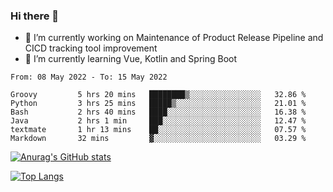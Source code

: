 ### Hi there 👋

- 🔭 I’m currently working on Maintenance of Product Release Pipeline and CICD tracking tool improvement
- 🌱 I’m currently learning Vue, Kotlin and Spring Boot

<!--START_SECTION:waka-->

```text
From: 08 May 2022 - To: 15 May 2022

Groovy         5 hrs 20 mins   ████████▒░░░░░░░░░░░░░░░░   32.86 %
Python         3 hrs 25 mins   █████▒░░░░░░░░░░░░░░░░░░░   21.01 %
Bash           2 hrs 40 mins   ████░░░░░░░░░░░░░░░░░░░░░   16.38 %
Java           2 hrs 1 min     ███░░░░░░░░░░░░░░░░░░░░░░   12.47 %
textmate       1 hr 13 mins    ██░░░░░░░░░░░░░░░░░░░░░░░   07.57 %
Markdown       32 mins         ▓░░░░░░░░░░░░░░░░░░░░░░░░   03.29 %
```

<!--END_SECTION:waka-->

[![Anurag's GitHub stats](https://github-readme-stats.vercel.app/api?username=yunhao981&show_icons=true&theme=solarized-dark)](https://github.com/anuraghazra/github-readme-stats)

[![Top Langs](https://github-readme-stats.vercel.app/api/top-langs/?username=yunhao981&theme=solarized-dark&layout=compact)](https://github.com/anuraghazra/github-readme-stats)

<!--
**yunhao981/yunhao981** is a ✨ _special_ ✨ repository because its `README.md` (this file) appears on your GitHub profile.

Here are some ideas to get you started:

- 🔭 I’m currently working on Maintenance of Release Pipeline and CICD tracking tool improvement
- 🌱 I’m currently learning Vue, Kotlin and Spring Boot
- 👯 I’m looking to collaborate on ...
- 🤔 I’m looking for help with ...
- 💬 Ask me about ...
- 📫 How to reach me: ...
- 😄 Pronouns: ...
- ⚡ Fun fact: ...
-->


